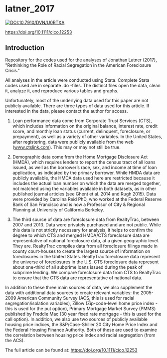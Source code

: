 # latner_2017

[![DOI:10.7910/DVN/U0RTXA](http://img.shields.io/badge/DOI-10.7910/DVN/I8QMVS.425840-B31B1B.svg)](https://doi.org/10.7910/DVN/I8QMVS)

https://doi.org/10.1111/cico.12253

## Introduction

Repository for the codes used for the analyses of Jonathan Latner (2017), "Rethinking the Role of Racial Segregation in the American Foreclosure Crisis."

All analyses in the article were conducted using Stata.  Complete Stata codes used are in separate .do -files.  The distinct files open the data, clean it, analyze it, and reproduce various tables and graphs.

Unfortunately, most of the underlying data used for this paper are not publicly available.  There are three types of data used for this article.  If interested in the data, please contact the author for access.

1) Loan performance data come from Corporate Trust Services (CTS), which includes information on the original balance, interest rate, credit score, and monthly loan status (current, delinquent, foreclosure, or prepayment), as well as a variety of other variables.  In the United States, after registering, data were publicly available from the web (www.ctslink.com).  This may or may not still be true.

2) Demographic data come from the Home Mortgage Disclosure Act (HMDA), which requires lenders to report the census tract of all loans issued, as well as the borrower’s race, sex, and income at time of loan application, as indicated by the primary borrower.  While HMDA data are publicly available, the HMDA data used here are restricted because it includes the actual loan number on which the data are merged together, not matched using the variables available in both datasets, as in other published journal articles (see Ghent et al. 2014 and Rugh 2015).  Data were provided by Carolina Reid PhD, who worked at the Federal Reserve Bank of San Francisco and is now a Professor of City & Regional Planning at University of California Berkeley.

3) The third source of data are foreclosure data from RealtyTrac, between 2007 and 2013.  Data were privately purchased and are not public.  While this data is not strictly necessary for analysis, it helps to confirm the degree to which CTS and merged HMDA/CTS foreclosure data are representative of national foreclosure data, at a given geographic level.  They are.  RealtyTrac compiles data from all foreclosure filings made in county court-houses to create the largest source of information on foreclosures in the United States.  RealtyTrac foreclosure data represent the universe of foreclosures in the U.S.  CTS foreclosure data represent about one-third of all subprime loans issued during the peak of subprime lending.  We compare foreclosure data from CTS to RealtyTrac to ensure that the CTS data are representative of national data.

In addition to these three main sources of data, we also supplement the data with additional data sources to create relevant variables: the 2005-2009 American Community Survey (ACS, this is used for racial segregation/isolation variables), Zillow (Zip-code-level home price index - this is used for the put option), Primary Mortgage Market Survey (PMMS) published by Freddie Mac (30 year fixed rate mortgage - this is used for the call option).  In addition, we also use two sources of publicly available housing price indices, the S&P/Case-Shiller 20 City Home Price Index and the Federal Housing Finance Authority.  Both of these are used to examine the correlation between housing price index and racial segregation (from the ACS).

The full article can be found at: https://doi.org/10.1111/cico.12253
